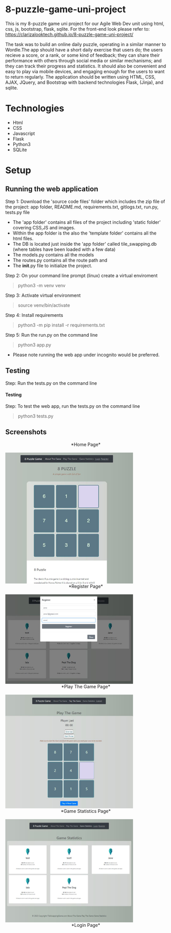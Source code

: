 # 8-puzzle-game-uni-project
This is my 8-puzzle game uni project for our Agile Web Dev unit using html, css, js, bootstrap, flask, sqlite. For the front-end look please refer to: https://clarizalooktech.github.io/8-puzzle-game-uni-project/

The task was to build an online daily puzzle, operating in a similar manner to Wordle.The app should have a short daily exercise that users do; the users recieve a score, or a rank, or some kind of feedback; they can share their performance with others through social media or similar mechanisms; and they can track their progress and statistics. It should also be convenient and easy to play via mobile devices, and engaging enough for the users to want to return regularly. The application should be written using HTML, CSS, AJAX, JQuery, and Bootstrap with backend technologies Flask, (Jinja), and sqlite.


# Technologies

* Html
* CSS
* Javascript
* Flask
* Python3
* SQLite

# Setup

## Running the web application

Step 1: Download the 'source code files' folder which includes the zip file of the project: app folder, README.md, requirements.txt, gitlogs.txt, run.py, tests.py file <br>
- The 'app folder' contains all files of the project including 'static folder' covering CSS,JS and images. 
- Within the app folder is the also the 'template folder' contains all the html files. 
- The DB is located just inside the 'app folder' called tile_swapping.db (where tables have been loaded with a few data) 
- The models.py contains all the models 
- The routes.py contains all the route path and 
- The __init__.py file to initialize the project. <br>

Step 2: On your command line prompt (linux) create a virtual enviroment <br>
> python3 -m venv venv

Step 3: Activate virtual environment
> source venv/bin/activate

Step 4: Install requirements
> python3 -m pip install -r requirements.txt

Step 5: Run the run.py on the command line
> python3 app.py

* Please note running the web app under incognito would be preferred.

## Testing 
Step: Run the tests.py on the command line
#### Testing
Step: To test the web app, run the tests.py on the command line
> python3 tests.py



## Screenshots
<center>*Home Page*</center>
<br>
 <img align="center" alt="home-page" width="400px" src="https://github.com/clarizalooktech/8-puzzle-game-uni-project/blob/main/app/static/images/AA-image-home-page.JPG" />

<center>*Register Page*</center>
<br>

 <img align="center" alt="register-page" width="400px" src="https://github.com/clarizalooktech/8-puzzle-game-uni-project/blob/main/app/static/images/AA-image-register-page.JPG" />
 
<center>*Play The Game Page*</center>
<br>
 <img align="center" alt="play-game-page" width="400px" src="https://github.com/clarizalooktech/8-puzzle-game-uni-project/blob/main/app/static/images/AA-image-play-the-game-page.JPG" />

<center>*Game Statistics Page*</center>
<br>
 <img align="center" alt="game-statistics-page" width="400px" src="https://github.com/clarizalooktech/8-puzzle-game-uni-project/blob/main/app/static/images/AA-image-game-stats-page.JPG" />
 
<center>*Login Page*</center>
<br>
 <img align="center
